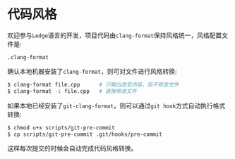 # 代码风格

欢迎参与`Ledge`语言的开发，项目代码由`clang-format`保持风格统一，风格配置文件是:

```
.clang-format
```

确认本地机器安装了`clang-format`，则可对文件进行风格转换:

```bash
$ clang-format file.cpp      # 只输出改变内容，但不修改文件
$ clang-format -i file.cpp   # 直接修改文件
```

如果本地已经安装了`git-clang-format`，则可以通过`git hook`方式自动执行格式转换:

```bash
$ chmod u+x scripts/git-pre-commit
$ cp scripts/git-pre-commit .git/hooks/pre-commit
```

这样每次提交的时候会自动完成代码风格转换。